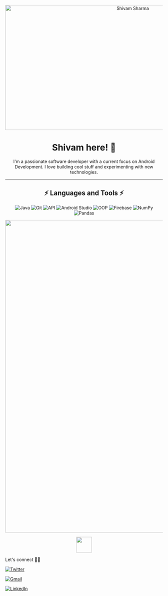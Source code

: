 <p align="center">
  <img src="https://user-images.githubusercontent.com/74038190/240906093-9be4d344-6782-461a-b5a6-32a07bf7b34e.gif" alt="Shivam Sharma" width="800" height="400">
</p>

<h1 align="center">Shivam here! 👋</h1>

<p align="center">
  I'm a passionate software developer with a current focus on Android Development. I love building cool stuff and experimenting with new technologies.
</p>

---

<h2 align="center">⚡ Languages and Tools ⚡</h2>

<p align="center">
  <img src="https://img.shields.io/badge/Java-007396?style=flat&logo=java&logoColor=white" alt="Java" />
  <img src="https://img.shields.io/badge/Git-F05032?style=flat&logo=git&logoColor=white" alt="Git" />
  <img src="https://img.shields.io/badge/API-FF5733?style=flat&logo=api&logoColor=white" alt="API" />
  <img src="https://img.shields.io/badge/Android_Studio-3DDC84?style=flat&logo=android-studio&logoColor=white" alt="Android Studio" />
  <img src="https://img.shields.io/badge/OOP-007396?style=flat&logo=oopython&logoColor=white" alt="OOP" />
  <img src="https://img.shields.io/badge/Firebase-FFCA28?style=flat&logo=firebase&logoColor=black" alt="Firebase" />
  <img src="https://img.shields.io/badge/NumPy-013243?style=flat&logo=numpy&logoColor=white" alt="NumPy" />
  <img src="https://img.shields.io/badge/Pandas-150458?style=flat&logo=pandas&logoColor=white" alt="Pandas" />
</p>

<img src="https://user-images.githubusercontent.com/74038190/212284115-f47cd8ff-2ffb-4b04-b5bf-4d1c14c0247f.gif" width="1000"/>

<p align="center">
  <img src="https://user-images.githubusercontent.com/74038190/212744289-c46f1717-bfc9-4724-8ef3-4b08e3583110.gif" width="50" height="50">

Let's connect 🤝🌐

[![Twitter](https://img.shields.io/badge/Twitter-1DA1F2?style=for-the-badge&logo=twitter&logoColor=white)](https://twitter.com/tw_shivamsharma)        


[![Gmail](https://img.shields.io/badge/Gmail-D14836?style=for-the-badge&logo=gmail&logoColor=white )](mailto:shivamsharma2577@gmail.com)


[![LinkedIn](https://img.shields.io/badge/LinkedIn-0077B5?style=for-the-badge&logo=linkedin&logoColor=white)](https://www.linkedin.com/in/shivamsharma-in/)

